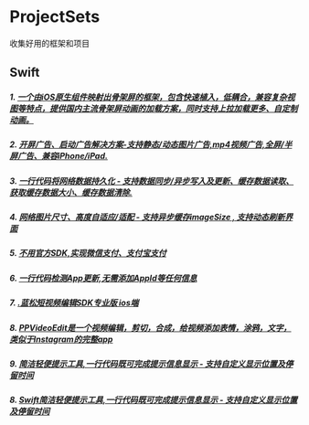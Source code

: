 # ProjectSets
收集好用的框架和项目
## Swift
##### 1. [一个由iOS原生组件映射出骨架屏的框架，包含快速植入，低耦合，兼容复杂视图等特点，提供国内主流骨架屏动画的加载方案，同时支持上拉加载更多、自定制动画。](https://github.com/tigerAndBull/TABAnimated.git)<br/>
##### 2. [ 开屏广告、启动广告解决方案-支持静态/动态图片广告,mp4视频广告,全屏/半屏广告、兼容iPhone/iPad.](https://github.com/CoderZhuXH/XHLaunchAd.git)<br/>
##### 3. [一行代码将网络数据持久化 - 支持数据同步/异步写入及更新、缓存数据读取、获取缓存数据大小、缓存数据清除.](https://github.com/CoderZhuXH/XHNetworkCache.git)<br/>
##### 4. [网络图片尺寸、高度自适应/适配 - 支持异步缓存imageSize , 支持动态刷新界面](https://github.com/CoderZhuXH/XHWebImageAutoSize.git)<br/>
##### 5. [不用官方SDK,实现微信支付、支付宝支付](https://github.com/CoderZhuXH/XHPayKit.git)<br/>
##### 6. [一行代码检测App更新,无需添加AppId等任何信息](https://github.com/CoderZhuXH/XHVersion.git)<br/>
##### 7. [.蓝松短视频编辑SDK专业版 ios端](https://github.com/CoderZhuXH/LanSongEditor_IOS.git)<br/>
##### 8. [PPVideoEdit是一个视频编辑，剪切，合成，给视频添加表情，涂鸦，文字，类似于Instagram的完整app](https://github.com/CoderZhuXH/PPVideoEdit.git)<br/>
##### 9. [简洁轻便提示工具,一行代码既可完成提示信息显示 - 支持自定义显示位置及停留时间](https://github.com/CoderZhuXH/XHToast.git)<br/>
##### 8. [Swift简洁轻便提示工具,一行代码既可完成提示信息显示 - 支持自定义显示位置及停留时间](https://github.com/CoderZhuXH/XHToastSwift.git)<br/>








